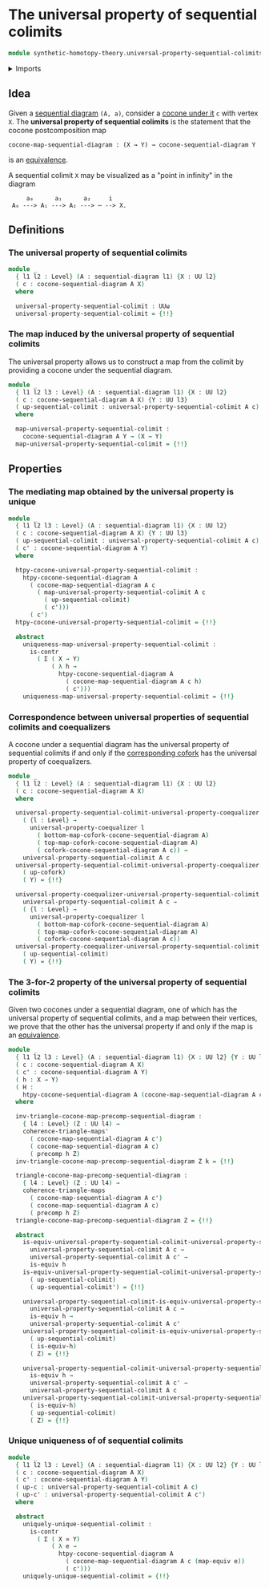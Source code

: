 # The universal property of sequential colimits

```agda
module synthetic-homotopy-theory.universal-property-sequential-colimits where
```

<details><summary>Imports</summary>

```agda
open import foundation.action-on-identifications-functions
open import foundation.commuting-triangles-of-maps
open import foundation.contractible-maps
open import foundation.contractible-types
open import foundation.dependent-pair-types
open import foundation.equivalences
open import foundation.fibers-of-maps
open import foundation.functoriality-dependent-pair-types
open import foundation.homotopies
open import foundation.identity-types
open import foundation.precomposition-functions
open import foundation.subtype-identity-principle
open import foundation.universal-property-equivalences
open import foundation.universe-levels

open import synthetic-homotopy-theory.cocones-under-sequential-diagrams
open import synthetic-homotopy-theory.coforks
open import synthetic-homotopy-theory.sequential-diagrams
open import synthetic-homotopy-theory.universal-property-coequalizers
```

</details>

## Idea

Given a [sequential diagram](synthetic-homotopy-theory.sequential-diagrams.md)
`(A, a)`, consider a
[cocone under it](synthetic-homotopy-theory.cocones-under-sequential-diagrams.md)
`c` with vertex `X`. The **universal property of sequential colimits** is the
statement that the cocone postcomposition map

```text
cocone-map-sequential-diagram : (X → Y) → cocone-sequential-diagram Y
```

is an [equivalence](foundation.equivalences.md).

A sequential colimit `X` may be visualized as a "point in infinity" in the
diagram

```text
     a₀      a₁      a₂     i
 A₀ ---> A₁ ---> A₂ ---> ⋯ --> X.
```

## Definitions

### The universal property of sequential colimits

```agda
module _
  { l1 l2 : Level} (A : sequential-diagram l1) {X : UU l2}
  ( c : cocone-sequential-diagram A X)
  where

  universal-property-sequential-colimit : UUω
  universal-property-sequential-colimit = {!!}
```

### The map induced by the universal property of sequential colimits

The universal property allows us to construct a map from the colimit by
providing a cocone under the sequential diagram.

```agda
module _
  { l1 l2 l3 : Level} (A : sequential-diagram l1) {X : UU l2}
  ( c : cocone-sequential-diagram A X) {Y : UU l3}
  ( up-sequential-colimit : universal-property-sequential-colimit A c)
  where

  map-universal-property-sequential-colimit :
    cocone-sequential-diagram A Y → (X → Y)
  map-universal-property-sequential-colimit = {!!}
```

## Properties

### The mediating map obtained by the universal property is unique

```agda
module _
  { l1 l2 l3 : Level} (A : sequential-diagram l1) {X : UU l2}
  ( c : cocone-sequential-diagram A X) {Y : UU l3}
  ( up-sequential-colimit : universal-property-sequential-colimit A c)
  ( c' : cocone-sequential-diagram A Y)
  where

  htpy-cocone-universal-property-sequential-colimit :
    htpy-cocone-sequential-diagram A
      ( cocone-map-sequential-diagram A c
        ( map-universal-property-sequential-colimit A c
          ( up-sequential-colimit)
          ( c')))
      ( c')
  htpy-cocone-universal-property-sequential-colimit = {!!}

  abstract
    uniqueness-map-universal-property-sequential-colimit :
      is-contr
        ( Σ ( X → Y)
            ( λ h →
              htpy-cocone-sequential-diagram A
                ( cocone-map-sequential-diagram A c h)
                ( c')))
    uniqueness-map-universal-property-sequential-colimit = {!!}
```

### Correspondence between universal properties of sequential colimits and coequalizers

A cocone under a sequential diagram has the universal property of sequential
colimits if and only if the
[corresponding cofork](synthetic-homotopy-theory.cocones-under-sequential-diagrams.md)
has the universal property of coequalizers.

```agda
module _
  { l1 l2 : Level} (A : sequential-diagram l1) {X : UU l2}
  ( c : cocone-sequential-diagram A X)
  where

  universal-property-sequential-colimit-universal-property-coequalizer :
    ( {l : Level} →
      universal-property-coequalizer l
        ( bottom-map-cofork-cocone-sequential-diagram A)
        ( top-map-cofork-cocone-sequential-diagram A)
        ( cofork-cocone-sequential-diagram A c)) →
    universal-property-sequential-colimit A c
  universal-property-sequential-colimit-universal-property-coequalizer
    ( up-cofork)
    ( Y) = {!!}

  universal-property-coequalizer-universal-property-sequential-colimit :
    universal-property-sequential-colimit A c →
    ( {l : Level} →
      universal-property-coequalizer l
        ( bottom-map-cofork-cocone-sequential-diagram A)
        ( top-map-cofork-cocone-sequential-diagram A)
        ( cofork-cocone-sequential-diagram A c))
  universal-property-coequalizer-universal-property-sequential-colimit
    ( up-sequential-colimit)
    ( Y) = {!!}
```

### The 3-for-2 property of the universal property of sequential colimits

Given two cocones under a sequential diagram, one of which has the universal
property of sequential colimits, and a map between their vertices, we prove that
the other has the universal property if and only if the map is an
[equivalence](foundation.equivalences.md).

```agda
module _
  { l1 l2 l3 : Level} (A : sequential-diagram l1) {X : UU l2} {Y : UU l3}
  ( c : cocone-sequential-diagram A X)
  ( c' : cocone-sequential-diagram A Y)
  ( h : X → Y)
  ( H :
    htpy-cocone-sequential-diagram A (cocone-map-sequential-diagram A c h) c')
  where

  inv-triangle-cocone-map-precomp-sequential-diagram :
    { l4 : Level} (Z : UU l4) →
    coherence-triangle-maps'
      ( cocone-map-sequential-diagram A c')
      ( cocone-map-sequential-diagram A c)
      ( precomp h Z)
  inv-triangle-cocone-map-precomp-sequential-diagram Z k = {!!}

  triangle-cocone-map-precomp-sequential-diagram :
    { l4 : Level} (Z : UU l4) →
    coherence-triangle-maps
      ( cocone-map-sequential-diagram A c')
      ( cocone-map-sequential-diagram A c)
      ( precomp h Z)
  triangle-cocone-map-precomp-sequential-diagram Z = {!!}

  abstract
    is-equiv-universal-property-sequential-colimit-universal-property-sequential-colimit :
      universal-property-sequential-colimit A c →
      universal-property-sequential-colimit A c' →
      is-equiv h
    is-equiv-universal-property-sequential-colimit-universal-property-sequential-colimit
      ( up-sequential-colimit)
      ( up-sequential-colimit') = {!!}

    universal-property-sequential-colimit-is-equiv-universal-property-sequential-colimit :
      universal-property-sequential-colimit A c →
      is-equiv h →
      universal-property-sequential-colimit A c'
    universal-property-sequential-colimit-is-equiv-universal-property-sequential-colimit
      ( up-sequential-colimit)
      ( is-equiv-h)
      ( Z) = {!!}

    universal-property-sequential-colimit-universal-property-sequential-colimit-is-equiv :
      is-equiv h →
      universal-property-sequential-colimit A c' →
      universal-property-sequential-colimit A c
    universal-property-sequential-colimit-universal-property-sequential-colimit-is-equiv
      ( is-equiv-h)
      ( up-sequential-colimit)
      ( Z) = {!!}
```

### Unique uniqueness of of sequential colimits

```agda
module _
  { l1 l2 l3 : Level} (A : sequential-diagram l1) {X : UU l2} {Y : UU l3}
  ( c : cocone-sequential-diagram A X)
  ( c' : cocone-sequential-diagram A Y)
  ( up-c : universal-property-sequential-colimit A c)
  ( up-c' : universal-property-sequential-colimit A c')
  where

  abstract
    uniquely-unique-sequential-colimit :
      is-contr
        ( Σ ( X ≃ Y)
            ( λ e →
              htpy-cocone-sequential-diagram A
                ( cocone-map-sequential-diagram A c (map-equiv e))
                ( c')))
    uniquely-unique-sequential-colimit = {!!}
```
